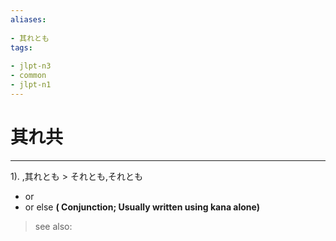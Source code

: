 ```yaml
---
aliases:
    
- 其れとも
tags:
    
- jlpt-n3
- common
- jlpt-n1
---
```


# 其れ共
---
1).
,其れとも > それとも,それとも

- or
- or else
**( Conjunction; Usually written using kana alone)**
> see also: 
            